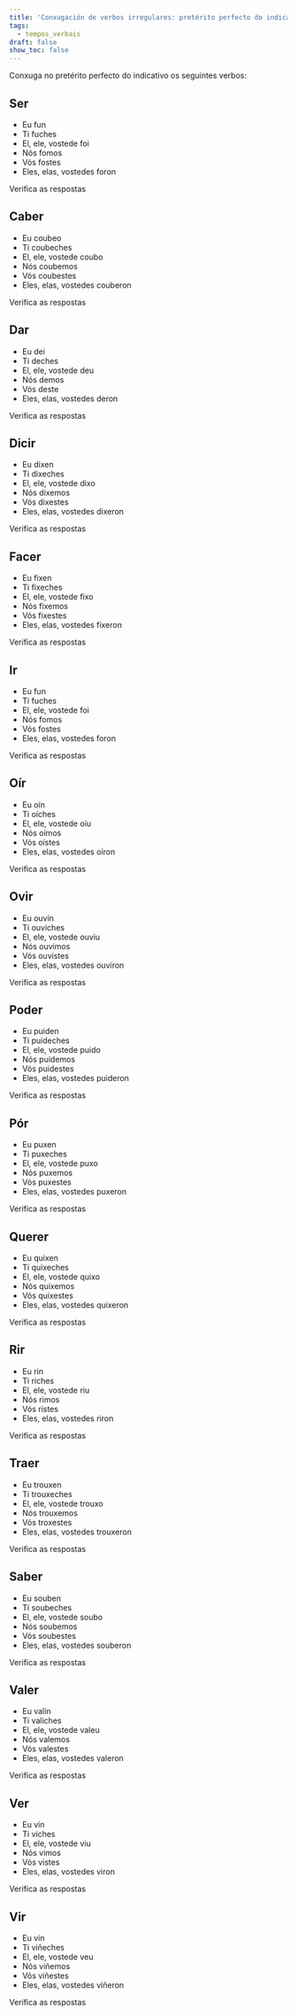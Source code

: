 ```yaml
---
title: 'Conxugación de verbos irregulares: pretérito perfecto do indicativo'
tags:
  - tempos_verbais
draft: false
show_toc: false
---
```

Conxuga no pretérito perfecto do indicativo os seguintes verbos:

## Ser
- Eu <e-answer>fun</e-answer>
- Ti <e-answer>fuches</e-answer>
- El, ele, vostede <e-answer>foi</e-answer>
- Nós <e-answer>fomos</e-answer>
- Vós <e-answer>fostes</e-answer>
- Eles, elas, vostedes <e-answer>foron</e-answer>

<e-validate>Verifica as respostas</e-validate>

## Caber
- Eu <e-answer>coubeo</e-answer>
- Ti <e-answer>coubeches</e-answer>
- El, ele, vostede <e-answer>coubo</e-answer>
- Nós <e-answer>coubemos</e-answer>
- Vós <e-answer>coubestes</e-answer>
- Eles, elas, vostedes <e-answer>couberon</e-answer>

<e-validate>Verifica as respostas</e-validate>

## Dar
- Eu <e-answer>dei</e-answer>
- Ti <e-answer>deches</e-answer>
- El, ele, vostede <e-answer>deu</e-answer>
- Nós <e-answer>demos</e-answer>
- Vós <e-answer>deste</e-answer>
- Eles, elas, vostedes <e-answer>deron</e-answer>

<e-validate>Verifica as respostas</e-validate>

## Dicir
- Eu <e-answer>dixen</e-answer>
- Ti <e-answer>dixeches</e-answer>
- El, ele, vostede <e-answer>dixo</e-answer>
- Nós <e-answer>dixemos</e-answer>
- Vós <e-answer>dixestes</e-answer>
- Eles, elas, vostedes <e-answer>dixeron</e-answer>

<e-validate>Verifica as respostas</e-validate>

## Facer
- Eu <e-answer>fixen</e-answer>
- Ti <e-answer>fixeches</e-answer>
- El, ele, vostede <e-answer>fixo</e-answer>
- Nós <e-answer>fixemos</e-answer>
- Vós <e-answer>fixestes</e-answer>
- Eles, elas, vostedes <e-answer>fixeron</e-answer>

<e-validate>Verifica as respostas</e-validate>

## Ir
- Eu <e-answer>fun</e-answer>
- Ti <e-answer>fuches</e-answer>
- El, ele, vostede <e-answer>foi</e-answer>
- Nós <e-answer>fomos</e-answer>
- Vós <e-answer>fostes</e-answer>
- Eles, elas, vostedes <e-answer>foron</e-answer>

<e-validate>Verifica as respostas</e-validate>

## Oír
- Eu <e-answer>oín</e-answer>
- Ti <e-answer>oíches</e-answer>
- El, ele, vostede <e-answer>oíu</e-answer>
- Nós <e-answer>oímos</e-answer>
- Vós <e-answer>oístes</e-answer>
- Eles, elas, vostedes <e-answer>oíron</e-answer>

<e-validate>Verifica as respostas</e-validate>

## Ovir
- Eu <e-answer>ouvín</e-answer>
- Ti <e-answer>ouviches</e-answer>
- El, ele, vostede <e-answer>ouviu</e-answer>
- Nós <e-answer>ouvimos</e-answer>
- Vós <e-answer>ouvistes</e-answer>
- Eles, elas, vostedes <e-answer>ouviron</e-answer>

<e-validate>Verifica as respostas</e-validate>

## Poder
- Eu <e-answer>puiden</e-answer>
- Ti <e-answer>puideches</e-answer>
- El, ele, vostede <e-answer>puido</e-answer>
- Nós <e-answer>puidemos</e-answer>
- Vós <e-answer>puidestes</e-answer>
- Eles, elas, vostedes <e-answer>puideron</e-answer>

<e-validate>Verifica as respostas</e-validate>

## Pór
- Eu <e-answer>puxen</e-answer>
- Ti <e-answer>puxeches</e-answer>
- El, ele, vostede <e-answer>puxo</e-answer>
- Nós <e-answer>puxemos</e-answer>
- Vós <e-answer>puxestes</e-answer>
- Eles, elas, vostedes <e-answer>puxeron</e-answer>

<e-validate>Verifica as respostas</e-validate>

## Querer
- Eu <e-answer>quixen</e-answer>
- Ti <e-answer>quixeches</e-answer>
- El, ele, vostede <e-answer>quixo</e-answer>
- Nós <e-answer>quixemos</e-answer>
- Vós <e-answer>quixestes</e-answer>
- Eles, elas, vostedes <e-answer>quixeron</e-answer>

<e-validate>Verifica as respostas</e-validate>

## Rir
- Eu <e-answer>rin</e-answer>
- Ti <e-answer>riches</e-answer>
- El, ele, vostede <e-answer>riu</e-answer>
- Nós <e-answer>rimos</e-answer>
- Vós <e-answer>ristes</e-answer>
- Eles, elas, vostedes <e-answer>riron</e-answer>

<e-validate>Verifica as respostas</e-validate>

## Traer
- Eu <e-answer>trouxen</e-answer>
- Ti <e-answer>trouxeches</e-answer>
- El, ele, vostede <e-answer>trouxo</e-answer>
- Nós <e-answer>trouxemos</e-answer>
- Vós <e-answer>troxestes</e-answer>
- Eles, elas, vostedes <e-answer>trouxeron</e-answer>

<e-validate>Verifica as respostas</e-validate>

## Saber
- Eu <e-answer>souben</e-answer>
- Ti <e-answer>soubeches</e-answer>
- El, ele, vostede <e-answer>soubo</e-answer>
- Nós <e-answer>soubemos</e-answer>
- Vós <e-answer>soubestes</e-answer>
- Eles, elas, vostedes <e-answer>souberon</e-answer>

<e-validate>Verifica as respostas</e-validate>

## Valer
- Eu <e-answer>valín</e-answer>
- Ti <e-answer>valiches</e-answer>
- El, ele, vostede <e-answer>valeu</e-answer>
- Nós <e-answer>valemos</e-answer>
- Vós <e-answer>valestes</e-answer>
- Eles, elas, vostedes <e-answer>valeron</e-answer>

<e-validate>Verifica as respostas</e-validate>

## Ver
- Eu <e-answer>vin</e-answer>
- Ti <e-answer>viches</e-answer>
- El, ele, vostede <e-answer>viu</e-answer>
- Nós <e-answer>vimos</e-answer>
- Vós <e-answer>vistes</e-answer>
- Eles, elas, vostedes <e-answer>viron</e-answer>

<e-validate>Verifica as respostas</e-validate>

## Vir
- Eu <e-answer>vin</e-answer>
- Ti <e-answer>viñeches</e-answer>
- El, ele, vostede <e-answer>veu</e-answer>
- Nós <e-answer>viñemos</e-answer>
- Vós <e-answer>viñestes</e-answer>
- Eles, elas, vostedes <e-answer>viñeron</e-answer>

<e-validate>Verifica as respostas</e-validate>
